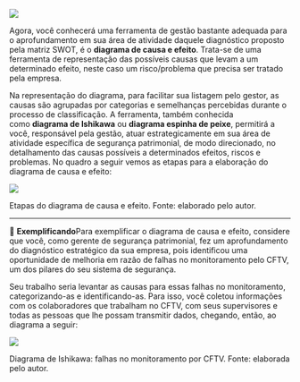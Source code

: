 [![](https://ampli-images.s3.amazonaws.com/production/392490df-6a12-4bb0-8445-c956654b4c27/original)](https://ampli-images.s3.amazonaws.com/production/392490df-6a12-4bb0-8445-c956654b4c27/original)

Agora, você conhecerá uma ferramenta de gestão bastante adequada para o aprofundamento em sua área de atividade daquele diagnóstico proposto pela matriz SWOT, é o **diagrama de causa e efeito**. Trata-se de uma ferramenta de representação das possíveis causas que levam a um determinado efeito, neste caso um risco/problema que precisa ser tratado pela empresa.

Na representação do diagrama, para facilitar sua listagem pelo gestor, as causas são agrupadas por categorias e semelhanças percebidas durante o processo de classificação. A ferramenta, também conhecida como **diagrama de Ishikawa** ou **diagrama espinha de peixe**, permitirá a você, responsável pela gestão, atuar estrategicamente em sua área de atividade específica de segurança patrimonial, de modo direcionado, no detalhamento das causas possíveis a determinados efeitos, riscos e problemas. No quadro a seguir vemos as etapas para a elaboração do diagrama de causa e efeito:

[![](https://ampli-images.s3.amazonaws.com/production/bbcabfb5-3794-40f9-bde8-2d9a23cf2b69/original)](https://ampli-images.s3.amazonaws.com/production/bbcabfb5-3794-40f9-bde8-2d9a23cf2b69/original)

Etapas do diagrama de causa e efeito. Fonte: elaborado pelo autor.

______

**📝** **Exemplificando**Para exemplificar o diagrama de causa e efeito, considere que você, como gerente de segurança patrimonial, fez um aprofundamento do diagnóstico estratégico da sua empresa, pois identificou uma oportunidade de melhoria em razão de falhas no monitoramento pelo CFTV, um dos pilares do seu sistema de segurança.

Seu trabalho seria levantar as causas para essas falhas no monitoramento, categorizando-as e identificando-as. Para isso, você coletou informações com os colaboradores que trabalham no CFTV, com seus supervisores e todas as pessoas que lhe possam transmitir dados, chegando, então, ao diagrama a seguir:

[![](https://ampli-images.s3.amazonaws.com/production/8caf16ec-87df-4ff7-834b-30a56d8edde6/original)](https://ampli-images.s3.amazonaws.com/production/8caf16ec-87df-4ff7-834b-30a56d8edde6/original)

Diagrama de Ishikawa: falhas no monitoramento por CFTV. Fonte: elaborada pelo autor.